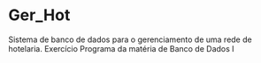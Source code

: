 # Ger_Hot
Sistema de banco de dados para o gerenciamento de uma rede de hotelaria. Exercício Programa da matéria de Banco de Dados I
